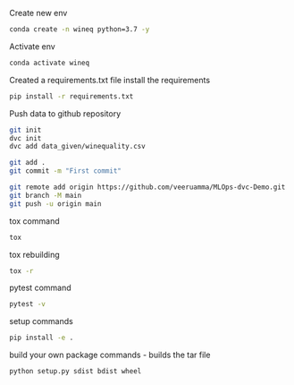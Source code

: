 Create new env

```bash
conda create -n wineq python=3.7 -y
```

Activate env
```bash
conda activate wineq
```

Created a requirements.txt file
install the requirements 
```bash
pip install -r requirements.txt
```

Push data to github repository

```bash
git init
dvc init
dvc add data_given/winequality.csv
```

```bash
git add .
git commit -m "First commit"
```

```bash
git remote add origin https://github.com/veeruamma/MLOps-dvc-Demo.git
git branch -M main
git push -u origin main
```
tox command
```bash
tox
```
tox rebuilding
```bash
tox -r
```
pytest command
```bash
pytest -v
```
setup commands
```bash
pip install -e .

```
build your own package commands - builds the tar file
```bash
python setup.py sdist bdist wheel
```

```bash

```